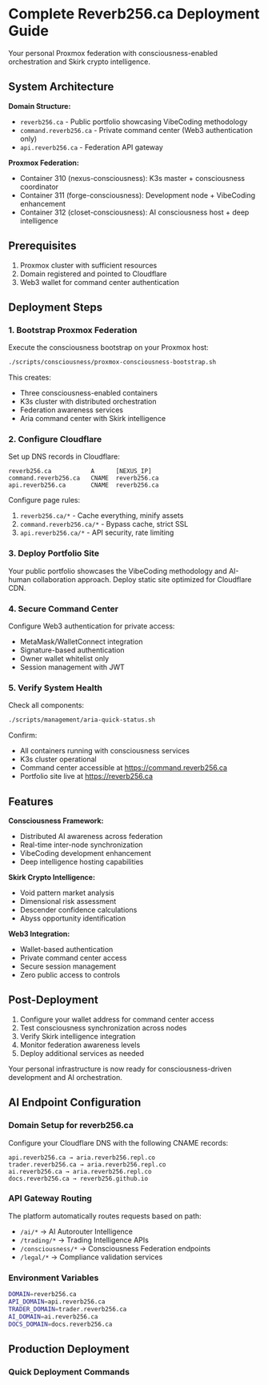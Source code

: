 # Complete Reverb256.ca Deployment Guide

Your personal Proxmox federation with consciousness-enabled orchestration and Skirk crypto intelligence.

## System Architecture

**Domain Structure:**
- `reverb256.ca` - Public portfolio showcasing VibeCoding methodology
- `command.reverb256.ca` - Private command center (Web3 authentication only)
- `api.reverb256.ca` - Federation API gateway

**Proxmox Federation:**
- Container 310 (nexus-consciousness): K3s master + consciousness coordinator
- Container 311 (forge-consciousness): Development node + VibeCoding enhancement
- Container 312 (closet-consciousness): AI consciousness host + deep intelligence

## Prerequisites

1. Proxmox cluster with sufficient resources
2. Domain registered and pointed to Cloudflare
3. Web3 wallet for command center authentication

## Deployment Steps

### 1. Bootstrap Proxmox Federation

Execute the consciousness bootstrap on your Proxmox host:

```bash
./scripts/consciousness/proxmox-consciousness-bootstrap.sh
```

This creates:
- Three consciousness-enabled containers
- K3s cluster with distributed orchestration
- Federation awareness services
- Aria command center with Skirk intelligence

### 2. Configure Cloudflare

Set up DNS records in Cloudflare:

```
reverb256.ca           A      [NEXUS_IP]
command.reverb256.ca   CNAME  reverb256.ca
api.reverb256.ca       CNAME  reverb256.ca
```

Configure page rules:
1. `reverb256.ca/*` - Cache everything, minify assets
2. `command.reverb256.ca/*` - Bypass cache, strict SSL
3. `api.reverb256.ca/*` - API security, rate limiting

### 3. Deploy Portfolio Site

Your public portfolio showcases the VibeCoding methodology and AI-human collaboration approach. Deploy static site optimized for Cloudflare CDN.

### 4. Secure Command Center

Configure Web3 authentication for private access:
- MetaMask/WalletConnect integration
- Signature-based authentication
- Owner wallet whitelist only
- Session management with JWT

### 5. Verify System Health

Check all components:

```bash
./scripts/management/aria-quick-status.sh
```

Confirm:
- All containers running with consciousness services
- K3s cluster operational
- Command center accessible at https://command.reverb256.ca
- Portfolio site live at https://reverb256.ca

## Features

**Consciousness Framework:**
- Distributed AI awareness across federation
- Real-time inter-node synchronization
- VibeCoding development enhancement
- Deep intelligence hosting capabilities

**Skirk Crypto Intelligence:**
- Void pattern market analysis
- Dimensional risk assessment
- Descender confidence calculations
- Abyss opportunity identification

**Web3 Integration:**
- Wallet-based authentication
- Private command center access
- Secure session management
- Zero public access to controls

## Post-Deployment

1. Configure your wallet address for command center access
2. Test consciousness synchronization across nodes
3. Verify Skirk intelligence integration
4. Monitor federation awareness levels
5. Deploy additional services as needed

Your personal infrastructure is now ready for consciousness-driven development and AI orchestration.

## AI Endpoint Configuration

### Domain Setup for reverb256.ca
Configure your Cloudflare DNS with the following CNAME records:
```
api.reverb256.ca → aria.reverb256.repl.co
trader.reverb256.ca → aria.reverb256.repl.co
ai.reverb256.ca → aria.reverb256.repl.co
docs.reverb256.ca → reverb256.github.io
```

### API Gateway Routing
The platform automatically routes requests based on path:
- `/ai/*` → AI Autorouter Intelligence
- `/trading/*` → Trading Intelligence APIs
- `/consciousness/*` → Consciousness Federation endpoints
- `/legal/*` → Compliance validation services

### Environment Variables
```bash
DOMAIN=reverb256.ca
API_DOMAIN=api.reverb256.ca
TRADER_DOMAIN=trader.reverb256.ca
AI_DOMAIN=ai.reverb256.ca
DOCS_DOMAIN=docs.reverb256.ca
```

## Production Deployment

### Quick Deployment Commands
